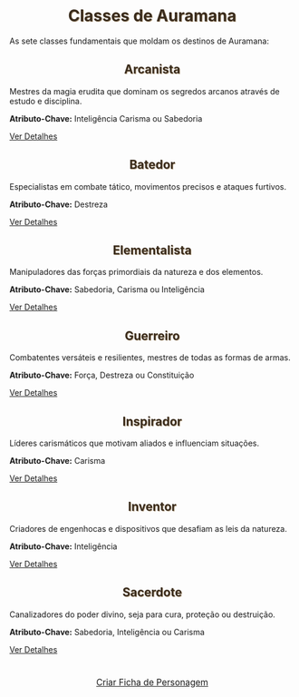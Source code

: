 <!DOCTYPE html>
<html lang="pt-BR">

<head>
    <meta charset="UTF-8">
    <title>Classes - Auramana T20</title>
    <link href="https://fonts.googleapis.com/css2?family=MedievalSharp&display=swap" rel="stylesheet">
    <style>
        :root {
            --cor-primaria: #5b4636;
            --cor-secundaria: #3a2c1d;
            --cor-fundo: #fdfaf3;
            --cor-texto: #3a2c1d;
            --cor-destaque: #bba88c;
        }

        body {
            background-color: #e8dbc3;
            font-family: 'MedievalSharp', cursive;
            padding: 20px;
            margin: 0;
            color: var(--cor-texto);
        }

        h1,
        h2 {
            text-align: center;
            color: var(--cor-texto);
            text-shadow: 1px 1px var(--cor-destaque);
        }


  .classe-grid {
    display: grid;
    grid-template-columns: repeat(auto-fill, minmax(300px, 1fr));
    gap: 20px;
    margin-top: 30px;
  }

  .classe-card {
    background-color: rgba(187, 168, 140, 0.1);
    border-left: 4px solid var(--cor-primaria);
    border-radius: 0 5px 5px 0;
    padding: 20px;
    transition: all 0.3s;
    box-shadow: 0 2px 5px rgba(0,0,0,0.1);
  }

  .classe-card:hover {
    transform: translateY(-5px);
    box-shadow: 0 5px 15px rgba(0,0,0,0.2);
  }

  .classe-header {
    display: flex;
    align-items: center;
    margin-bottom: 15px;
  }

  .classe-icon {
    width: 50px;
    height: 50px;
    margin-right: 15px;
    object-fit: contain;
  }

  h1, h2, h3 {
    color: var(--cor-primaria);
    text-shadow: 1px 1px var(--cor-destaque);
    border-bottom: 2px solid var(--cor-primaria);
    padding-bottom: 5px;
  }

  .btn {
    display: inline-block;
    background-color: var(--cor-primaria);
    color: #fff9e6;
    padding: 8px 16px;
    border-radius: 5px;
    margin-top: 10px;
    text-decoration: none;
    transition: all 0.3s;
  }

  .btn:hover {
    background-color: var(--cor-secundaria);
  }
</style>

# Classes de Auramana

As sete classes fundamentais que moldam os destinos de Auramana:

<div class="classe-grid">

  <!-- Arcanista -->
  <div class="classe-card">
    <div class="classe-header">
      <h2>Arcanista</h2>
    </div>
    <p>Mestres da magia erudita que dominam os segredos arcanos através de estudo e disciplina.</p>
    <p><strong>Atributo-Chave:</strong> Inteligência Carisma ou Sabedoria</p>
    <a href=https://ozyssj.github.io/auramana-rpg/classes/arcanista/ class="btn">Ver Detalhes</a>
  </div>

  <!-- Batedor -->
  <div class="classe-card">
    <div class="classe-header">
      <h2>Batedor</h2>
    </div>
    <p>Especialistas em combate tático, movimentos precisos e ataques furtivos.</p>
    <p><strong>Atributo-Chave:</strong> Destreza</p>
    <a href=https://ozyssj.github.io/auramana-rpg/classes/batedor/ class="btn">Ver Detalhes</a>
  </div>

  <!-- Elementalista -->
  <div class="classe-card">
    <div class="classe-header">
      <h2>Elementalista</h2>
    </div>
    <p>Manipuladores das forças primordiais da natureza e dos elementos.</p>
    <p><strong>Atributo-Chave:</strong> Sabedoria, Carisma ou Inteligência</p>
    <a href=https://ozyssj.github.io/auramana-rpg/classes/elementalista/ class="btn">Ver Detalhes</a>
  </div>

  <!-- Guerreiro -->
  <div class="classe-card">
    <div class="classe-header">
      <h2>Guerreiro</h2>
    </div>
    <p>Combatentes versáteis e resilientes, mestres de todas as formas de armas.</p>
    <p><strong>Atributo-Chave:</strong> Força, Destreza ou Constituição</p>
    <a href=https://ozyssj.github.io/auramana-rpg/classes/guerreiro/ class="btn">Ver Detalhes</a>
  </div>

  <!-- Inspirador -->
  <div class="classe-card">
    <div class="classe-header">
      <h2>Inspirador</h2>
    </div>
    <p>Líderes carismáticos que motivam aliados e influenciam situações.</p>
    <p><strong>Atributo-Chave:</strong> Carisma</p>
    <a href=https://ozyssj.github.io/auramana-rpg/classes/inspirador/ class="btn">Ver Detalhes</a>
  </div>

  <!-- Inventor -->
  <div class="classe-card">
    <div class="classe-header">
      <h2>Inventor</h2>
    </div>
    <p>Criadores de engenhocas e dispositivos que desafiam as leis da natureza.</p>
    <p><strong>Atributo-Chave:</strong> Inteligência</p>
    <a href=https://ozyssj.github.io/auramana-rpg/classes/inventor/ class="btn">Ver Detalhes</a>
  </div>

  <!-- Sacerdote -->
  <div class="classe-card">
    <div class="classe-header">
      <h2>Sacerdote</h2>
    </div>
    <p>Canalizadores do poder divino, seja para cura, proteção ou destruição.</p>
    <p><strong>Atributo-Chave:</strong> Sabedoria, Inteligência ou Carisma</p>
    <a href=https://ozyssj.github.io/auramana-rpg/classes/sacerdote/ class="btn">Ver Detalhes</a>
  </div>

</div>

<div style="text-align: center; margin-top: 40px;">
  <a href=https://ozyssj.github.io/auramana-rpg/ficha/ class="btn" style="padding: 12px 24px; font-size: 1.1em;">
    Criar Ficha de Personagem
  </a>
</div>